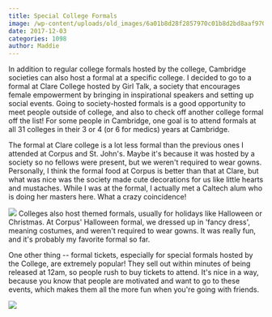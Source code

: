 ```yaml
---
title: Special College Formals
image: /wp-content/uploads/old_images/6a01b8d28f2857970c01b8d2bd8aaf970c-pi.jpg
date: 2017-12-03
categories: 1098
author: Maddie
---
```


In addition to regular college formals hosted by the college, Cambridge societies can also host a formal at a specific college. I decided to go to a formal at Clare College hosted by Girl Talk, a society that encourages female empowerment by bringing in inspirational speakers and setting up social events. Going to society-hosted formals is a good opportunity to meet people outside of college, and also to check off another college formal off the list! For some people in Cambridge, one goal is to attend formals at all 31 colleges in their 3 or 4 (or 6 for medics) years at Cambridge.

The formal at Clare college is a lot less formal than the previous ones I attended at Corpus and St. John's. Maybe it's because it was hosted by a society so no fellows were present, but we weren't required to wear gowns. Personally, I think the formal food at Corpus is better than that at Clare, but what was nice was the society made cute decorations for us like little hearts and mustaches. While I was at the formal, I actually met a Caltech alum who is doing her masters here. What a crazy coincidence!

![](/old_images/6a01b8d28f2857970c01b7c9332955970b-pi.jpg)
Colleges also host themed formals, usually for holidays like Halloween or Christmas. At Corpus' Halloween formal, we dressed up in 'fancy dress', meaning costumes, and weren't required to wear gowns. It was really fun, and it's probably my favorite formal so far.

One other thing -- formal tickets, especially for special formals hosted by the College, are extremely popular! They sell out within minutes of being released at 12am, so people rush to buy tickets to attend. It's nice in a way, because you know that people are motivated and want to go to these events, which makes them all the more fun when you're going with friends.


![](/old_images/6a01b8d28f2857970c01bb09d785c6970d-pi.jpg)
